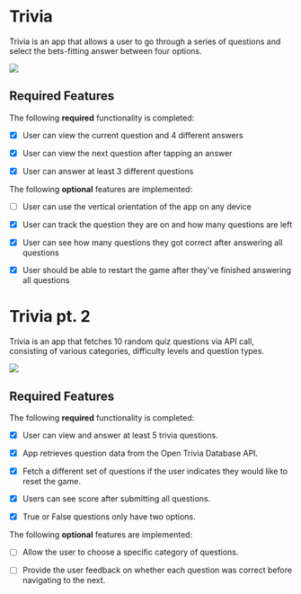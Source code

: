 # Trivia

Trivia is an app that allows a user to go through a series of questions and select the bets-fitting answer between four options. 

<div>
    <a href="https://www.loom.com/share/52b69eb5921f4833a09a1ae9a45bd1ed">
      <img style="max-width:300px;" src="https://cdn.loom.com/sessions/thumbnails/52b69eb5921f4833a09a1ae9a45bd1ed-with-play.gif">
    </a>
  </div>



## Required Features

The following **required** functionality is completed:

- [x] User can view the current question and 4 different answers
- [x] User can view the next question after tapping an answer
- [x] User can answer at least 3 different questions


The following **optional** features are implemented:

- [ ] User can use the vertical orientation of the app on any device
- [x] User can track the question they are on and how many questions are left
- [x] User can see how many questions they got correct after answering all questions
- [x] User should be able to restart the game after they've finished answering all questions







# Trivia pt. 2


Trivia is an app that fetches 10 random quiz questions via API call, consisting of various categories, difficulty levels and question types.

<div>
    <a href="https://www.loom.com/share/ca13cb9b97ad48bdbce8bfbbb1a5a207">
      <img style="max-width:300px;" src="https://cdn.loom.com/sessions/thumbnails/ca13cb9b97ad48bdbce8bfbbb1a5a207-with-play.gif">
    </a>
  </div>


## Required Features

The following **required** functionality is completed:

- [x] User can view and answer at least 5 trivia questions.
- [x] App retrieves question data from the Open Trivia Database API.
- [x] Fetch a different set of questions if the user indicates they would like to reset the game.
- [x] Users can see score after submitting all questions.
- [x] True or False questions only have two options.


The following **optional** features are implemented:

  
- [ ] Allow the user to choose a specific category of questions.
- [ ] Provide the user feedback on whether each question was correct before navigating to the next.


